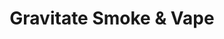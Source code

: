 ---
title: "Gravitate Smoke & Vape"
url: /chandler/gravitate-smoke-und-vape-south-gilbert-road/
shop: Tabak
---